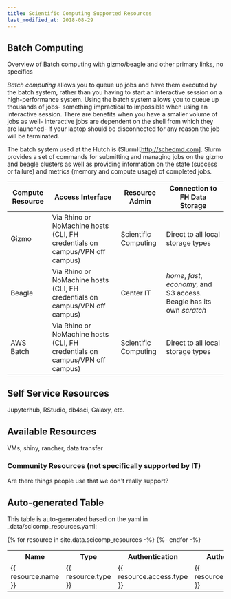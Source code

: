 ```yaml
---
title: Scientific Computing Supported Resources
last_modified_at: 2018-08-29
---
```


## Batch Computing
Overview of Batch computing with gizmo/beagle and other primary links, no specifics

_Batch computing_ allows you to queue up jobs and have them executed by the batch system, rather than you having to start an interactive session on a high-performance system.  Using the batch system allows you to queue up thousands of jobs- something impractical to impossible when using an interactive session.  There are benefits when you have a smaller volume of jobs as well- interactive jobs are dependent on the shell from which they are launched- if your laptop should be disconnected for any reason the job will be terminated.

The batch system used at the Hutch is (Slurm)[http://schedmd.com].  Slurm provides a set of commands for submitting and managing jobs on the gizmo and beagle clusters as well as providing information on the state (success or failure) and metrics (memory and compute usage) of completed jobs.

Compute Resource | Access Interface | Resource Admin | Connection to FH Data Storage
--- | --- | --- | ---
Gizmo | Via Rhino or NoMachine hosts (CLI, FH credentials on campus/VPN off campus) | Scientific Computing | Direct to all local storage types
Beagle | Via Rhino or NoMachine hosts (CLI, FH credentials on campus/VPN off campus) | Center IT | _home_, _fast_, _economy_, and S3 access. Beagle has its own _scratch_
AWS Batch | Via Rhino or NoMachine hosts (CLI, FH credentials on campus/VPN off campus) | Scientific Computing |Direct to all local storage types


## Self Service Resources
Jupyterhub, RStudio, db4sci, Galaxy, etc.

## Available Resources
VMs, shiny, rancher, data transfer

### Community Resources (not specifically supported by IT)
Are there things people use that we don't really support?

## Auto-generated Table
This table is auto-generated based on the yaml in _data/scicomp_resources.yaml:

<table>
  <tr>
    <th>Name</th>
    <th>Type</th>
    <th>Authentication</th>
    <th>Authorization</th>
    <th>Location</th>
  </tr>
{% for resource in site.data.scicomp_resources -%}
<tr>
  <td>{{ resource.name }}</td>
  <td>{{ resource.type }}</td>
  <td>{{ resource.access.type }}</td>
  <td>{{ resource.access.auth }}</td>
  <Td>{{ resource.location }}</td>
</tr>
{%- endfor -%}
</table>
